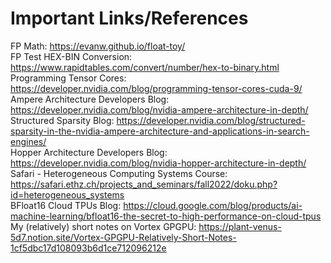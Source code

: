 # Important Links/References
FP Math: https://evanw.github.io/float-toy/ \
FP Test HEX-BIN Conversion: https://www.rapidtables.com/convert/number/hex-to-binary.html \
Programming Tensor Cores: https://developer.nvidia.com/blog/programming-tensor-cores-cuda-9/ \
Ampere Architecture Developers Blog: https://developer.nvidia.com/blog/nvidia-ampere-architecture-in-depth/ \
Structured Sparsity Blog: https://developer.nvidia.com/blog/structured-sparsity-in-the-nvidia-ampere-architecture-and-applications-in-search-engines/ \
Hopper Architecture Developers Blog: https://developer.nvidia.com/blog/nvidia-hopper-architecture-in-depth/ \
Safari - Heterogeneous Computing Systems Course: https://safari.ethz.ch/projects_and_seminars/fall2022/doku.php?id=heterogeneous_systems \
BFloat16 Cloud TPUs Blog: https://cloud.google.com/blog/products/ai-machine-learning/bfloat16-the-secret-to-high-performance-on-cloud-tpus \
My (relatively) short notes on Vortex GPGPU: https://plant-venus-5d7.notion.site/Vortex-GPGPU-Relatively-Short-Notes-1cf5dbc17d108093b6d1ce712096212e
